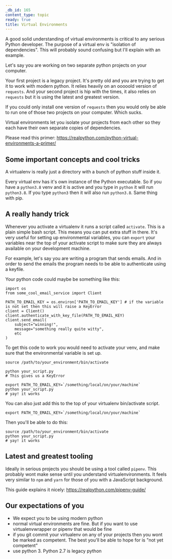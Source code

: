 ```yaml
---
_db_id: 165
content_type: topic
ready: true
title: Virtual Environments
---
```


A good solid understanding of virtual environments is critical to any serious Python developer. The purpose of a virtual env is "isolation of dependencies". This will probably sound confusing but I'll explain with an example.

Let's say you are working on two separate python projects on your computer.

Your first project is a legacy project. It's pretty old and you are trying to get it to work with modern python. It relies heavily on an ooooold version of `requests`. And your second project is hip with the times, it also relies on `requests` but it is using the latest and greatest version.

If you could only install one version of `requests` then you would only be able to run one of those two projects on your computer. Which sucks.

Virtual environments let you isolate your projects from each other so they each have their own separate copies of dependencies.

Please read this primer: https://realpython.com/python-virtual-environments-a-primer/

## Some important concepts and cool tricks

A virtualenv is really just a directory with a bunch of python stuff inside it.

Every virtual env has it's own instance of the Python executable. So if you have a `python3.8` venv and it is active and you type in `python` it will run `python3.8`. If you type `python3` then it will also run `python3.8`. Same thing with pip.

## A really handy trick

Whenever you activate a virtualenv it runs a script called `activate`. This is a plain simple bash script. This means you can put extra stuff in there. It's very useful for setting up environmental variables, you can `export` your variables near the top of your activate script to make sure they are always available on your development machine.

For example, let's say you are writing a program that sends emails. And in order to send the emails the program needs to be able to authenticate using a keyfile.

Your python code could maybe be something like this:

```
import os
from some_cool_email_service import Client

PATH_TO_EMAIL_KEY = os.environ['PATH_TO_EMAIL_KEY'] # if the variable is not set then this will raise a KeyError
client = Client()
client.authenticate_with_key_file(PATH_TO_EMAIL_KEY)
client.send_email(
    subject="winning!",
    message="something really quite witty",
    etc
)
```

To get this code to work you would need to activate your venv, and make sure that the environmental variable is set up.

```
source /path/to/your_environment/bin/activate

python your_script.py
# This gives us a KeyError

export PATH_TO_EMAIL_KEY=`/something/local/on/your/machine`
python your_script.py
# yay! it works
```

You can also just add this to the top of your virtualenv bin/activate script.

```
export PATH_TO_EMAIL_KEY=`/something/local/on/your/machine`
```

Then you'll be able to do this:

```
source /path/to/your_environment/bin/activate
python your_script.py
# yay! it works
```

## Latest and greatest tooling

Ideally in serious projects you should be using a tool called `pipenv`. This probably wont make sense until you understand virtualenvironments. It feels very similar to `npm` and `yarn` for those of you with a JavaScript background.

This guide explains it nicely: https://realpython.com/pipenv-guide/

## Our expectations of you

- We expect you to be using modern python
- normal virtual environments are fine. But if you want to use virtualenvwrapper or pipenv that would be fine
- if you git commit your virtualenv on any of your projects then you wont be marked as competent. The best you'll be able to hope for is "not yet competent"
- use python 3. Python 2.7 is legacy python